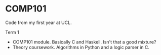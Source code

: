 # COMP101
Code from my first year at UCL.

Term 1 
- COMP101 module. Basically C and Haskell. Isn't that a good mixture?
- Theory coursework. Algorithms in Python and a logic parser in C.
